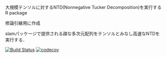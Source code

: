 大規模テンソルに対するNTD(Nonnegative Tucker Decomposition)を実行するR package

修論引継用に作成

slamパッケージで提供される疎な多次元配列をテンソルとみなし高速なNTDを実行する．


[![Build Status](https://travis-ci.org/liberaldays/TensorSlam.svg?branch=master)](https://travis-ci.org/liberaldays/TensorSlam)
[![codecov](https://codecov.io/gh/liberaldays/TensorSlam/branch/master/graph/badge.svg)](https://codecov.io/gh/liberaldays/TensorSlam)

